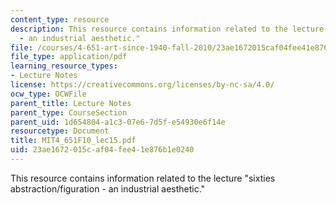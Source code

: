 ```yaml
---
content_type: resource
description: This resource contains information related to the lecture "sixties abstraction/figuration
  - an industrial aesthetic."
file: /courses/4-651-art-since-1940-fall-2010/23ae1672015caf04fee41e876b1e0240_MIT4_651F10_lec15.pdf
file_type: application/pdf
learning_resource_types:
- Lecture Notes
license: https://creativecommons.org/licenses/by-nc-sa/4.0/
ocw_type: OCWFile
parent_title: Lecture Notes
parent_type: CourseSection
parent_uid: 1d654804-a1c3-07e6-7d5f-e54930e6f14e
resourcetype: Document
title: MIT4_651F10_lec15.pdf
uid: 23ae1672-015c-af04-fee4-1e876b1e0240
---
```

This resource contains information related to the lecture "sixties abstraction/figuration - an industrial aesthetic."